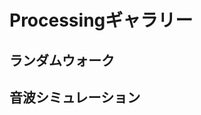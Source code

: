 # Processingギャラリー
## ランダムウォーク
<canvas data-processing-sources="./random_walk/random_walk.pde"></canvas>
## 音波シミュレーション
<canvas data-processing-sources="./bubble/bubble.pde"></canvas>
<script src="./processing.min.js"></script>
